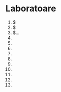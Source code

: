 # Laboratoare  
 1) $  
 2) $  
 3) $...   
 4)  
 5)  
 6)  
 7)  
 8)  
 9)  
 10)  
 11)  
 12)  
 13)  
